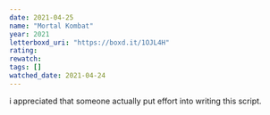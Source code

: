 ```yaml
---
date: 2021-04-25
name: "Mortal Kombat"
year: 2021
letterboxd_uri: "https://boxd.it/1OJL4H"
rating: 
rewatch: 
tags: []
watched_date: 2021-04-24
---
```


i appreciated that someone actually put effort into writing this script.
